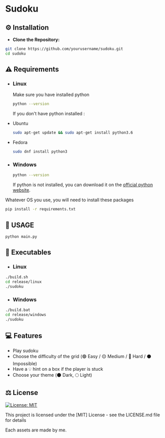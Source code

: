 # Sudoku

## ⚙️ Installation

- **Clone the Repository:**

```bash
git clone https://github.com/yourusername/sudoku.git
cd sudoku
```


## ⚠️ Requirements

- ### Linux

  Make sure you have installed python

  ```bash
  python --version
  ```

  If you don't have python installed :

- Ubuntu

  ```bash
  sudo apt-get update && sudo apt-get install python3.6
  ```

- Fedora

  ```bash
  sudo dnf install python3
  ```

- ### Windows

  ```bash
  python --version
  ```

  If python is not installed, you can download it on the [official python website](https://www.python.org/downloads/windows/).


Whatever OS you use, you will need to install these packages

```bash
pip install -r requirements.txt
```

## 🐍 USAGE

```bash
python main.py
```

## 👾 Executables

- ### Linux

```bash
./build.sh
cd release/linux
./sudoku
```

- ### Windows

```bash
./build.bat
cd release/windows
./sudoku
```

## 💻 Features

- Play sudoku
- Choose the difficulty of the grid (🟢 Easy / 🟡 Medium / 🔴 Hard / ⚫ Impossible)
- Have a 💡 hint on a box if the player is stuck
- Choose your theme (🌑 Dark, 🌕 Light)

## ⚖️ License

[![License: MIT](https://img.shields.io/badge/License-MIT-yellow.svg)](https://opensource.org/licenses/MIT)

This project is licensed under the [MIT] License - see the LICENSE.md file for details

Each assets are made by me.
